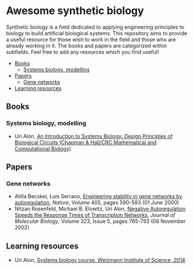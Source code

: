 # Awesome synthetic biology
Synthetic biology is a field dedicated to applying engineering principles to biology to build artificial biological systems. This repository aims to provide a useful resource for those wish to work in the field and those who are already working in it. The books and papers are categorized within subfields. Feel free to add any resources which you find useful!

- [Books](#books)  
  - [Systems biology, modelling](#books-modelling)
- [Papers](#papers)
  - [Gene networks](#papers-gene-networks)
- [Learning resources](#learning-resources)

## Books<a name="books"></a>
### Systems biology, modelling<a name="books-modelling"></a>
- Uri Alon, [An Introduction to Systems Biology: Design Principles of Biological Circuits (Chapman & Hall/CRC Mathematical and Computational Biology)](http://www.weizmann.ac.il/mcb/UriAlon/introduction-systems-biology-design-principles-biological-circuits)

## Papers<a name="papers"></a>
### Gene networks<a name="papers-gene-networks">
- Atilla Becskei, Luis Serrano, [Engineering stability in gene networks by autoregulation](https://www.nature.com/articles/35014651), *Nature*, Volume 405, pages 590–593 (01 June 2000)
- Nitzan Rosenfeld, Michael B. Elowitz, Uri Alon, [Negative Autoregulation Speeds the Response Times of Transcription Networks](https://www.weizmann.ac.il/mcb/UriAlon/sites/mcb.UriAlon/files/nar_jmb_reprint.pdf), *Journal of Molecular Biology*, Volume 323, Issue 5, pages 785-793 (08 November 2002)

## Learning resources<a name="learning-resources"></a>
- Uri Alon, [Systems biology course, Weizmann Institute of Science, 2014](https://www.youtube.com/playlist?list=PLx1I6vEp40NQgAS0wxs53Y9A8-8cL9h_y)
